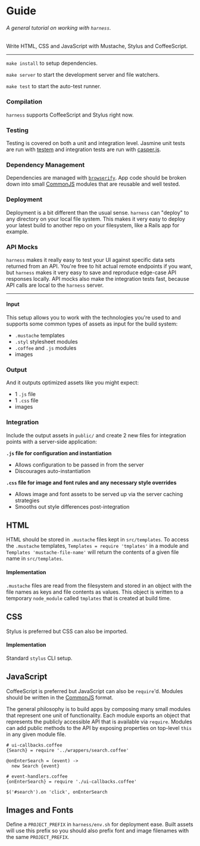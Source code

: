 # Guide

###### A general tutorial on working with `harness`.

Write HTML, CSS and JavaScript with Mustache, Stylus and CoffeeScript.

---

`make install` to setup dependencies.

`make server` to start the development server and file watchers.

`make test` to start the auto-test runner.

### Compilation
`harness` supports CoffeeScript and Stylus right now.


### Testing
Testing is covered on both a unit and integration level.
Jasmine unit tests are run with [testem](https://github.com/airportyh/testem) and integration tests are run with [casper.js](http://casperjs.org).


### Dependency Management
Dependencies are managed with [`browserify`](https://github.com/substack/node-browserify). App code should be broken down into small [CommonJS](http://www.commonjs.org/) modules that are reusable and well tested.


### Deployment
Deployment is a bit different than the usual sense. `harness` can "deploy" to any directory on your local file system.
This makes it very easy to deploy your latest build to another repo on your filesystem, like a Rails app for example.


### API Mocks
`harness` makes it really easy to test your UI against specific data sets returned from an API.
You're free to hit actual remote endpoints if you want, but `harness` makes it very easy to save and reproduce edge-case API responses locally.
API mocks also make the integration tests fast, because API calls are local to the `harness` server.

---


#### Input
This setup allows you to work with the technologies you're used to and supports some common types of assets as input for the build system:

- `.mustache` templates
- `.styl` stylesheet modules
- `.coffee` and `.js` modules
- images

### Output
And it outputs optimized assets like you might expect:

- 1 `.js` file
- 1 `.css` file
- images

### Integration
Include the output assets in `public/` and create 2 new files for integration points with a server-side application:

__`.js` file for configuration and instantiation__
  - Allows configuration to be passed in from the server
  - Discourages auto-instantiation

__`.css` file for image and font rules and any necessary style overrides__
  - Allows image and font assets to be served up via the server caching strategies
  - Smooths out style differences post-integration





## HTML
HTML should be stored in `.mustache` files kept in `src/templates`.
To access the `.mustache` templates, `Templates = require 'tmplates'` in a module
and `Templates 'mustache-file-name'` will return the contents of a given file name in `src/templates`.

#### Implementation
`.mustache` files are read from the filesystem and stored in an object with the file names as keys and file contents as values.
This object is written to a temporary `node_module` called `tmplates` that is created at build time.


## CSS
Stylus is preferred but CSS can also be imported.

#### Implementation
Standard `stylus` CLI setup.


## JavaScript
CoffeeScript is preferred but JavaScript can also be `require`'d. Modules should be written in the [CommonJS](http://www.commonjs.org/) format.

The general philosophy is to build apps by composing many small modules that represent one unit of functionality.
Each module exports an object that represents the publicly accessible API that is available via `require`.
Modules can add public methods to the API by exposing properties on top-level `this` in any given module file.


```
# ui-callbacks.coffee
{Search} = require '../wrappers/search.coffee'

@onEnterSearch = (event) ->
  new Search {event}
```

```
# event-handlers.coffee
{onEnterSearch} = require './ui-callbacks.coffee'

$('#search').on 'click', onEnterSearch
```

## Images and Fonts
Define a `PROJECT_PREFIX` in `harness/env.sh` for deployment ease.
Built assets will use this prefix so you should also prefix font and image filenames with the same `PROJECT_PREFIX`.
